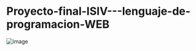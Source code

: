 ﻿# Proyecto-final-ISIV---lenguaje-de-programacion-WEB
![image](https://github.com/GermanPagano/Proyecto-final-ISIV---lenguaje-de-programacion-WEB/assets/80891761/56bdb153-48f5-4a12-91db-c661fdfbff38)

